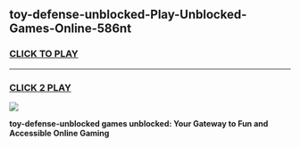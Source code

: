 
## toy-defense-unblocked-Play-Unblocked-Games-Online-586nt
<h3>
<a href="https://premium76.site?title=toy-defense-unblocked&ref=25A">CLICK TO PLAY</a></h3>
<hr>

<h3>
<a href="https://premium76.site?title=toy-defense-unblocked&ref=25A">CLICK 2 PLAY</a>
  
</h3>

<a href="https://premium76.site?title=toy-defense-unblocked&ref=25A"><img src="https://clearcache.store/games.png"></a>


**toy-defense-unblocked games unblocked: Your Gateway to Fun and Accessible Online Gaming**

